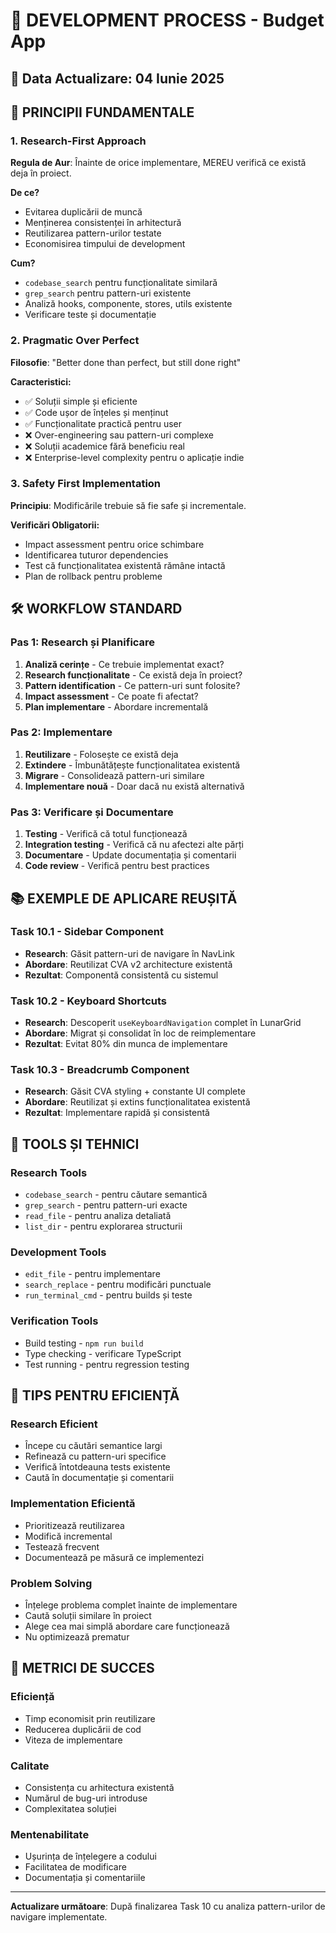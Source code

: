 # 🔧 DEVELOPMENT PROCESS - Budget App

## 📅 Data Actualizare: 04 Iunie 2025

## 🎯 PRINCIPII FUNDAMENTALE

### 1. Research-First Approach
**Regula de Aur**: Înainte de orice implementare, MEREU verifică ce există deja în proiect.

**De ce?**
- Evitarea duplicării de muncă
- Menținerea consistenței în arhitectură
- Reutilizarea pattern-urilor testate
- Economisirea timpului de development

**Cum?**
- `codebase_search` pentru funcționalitate similară
- `grep_search` pentru pattern-uri existente
- Analiză hooks, componente, stores, utils existente
- Verificare teste și documentație

### 2. Pragmatic Over Perfect
**Filosofie**: "Better done than perfect, but still done right"

**Caracteristici:**
- ✅ Soluții simple și eficiente
- ✅ Code ușor de înțeles și menținut
- ✅ Funcționalitate practică pentru user
- ❌ Over-engineering sau pattern-uri complexe
- ❌ Soluții academice fără beneficiu real
- ❌ Enterprise-level complexity pentru o aplicație indie

### 3. Safety First Implementation
**Principiu**: Modificările trebuie să fie safe și incrementale.

**Verificări Obligatorii:**
- Impact assessment pentru orice schimbare
- Identificarea tuturor dependencies
- Test că funcționalitatea existentă rămâne intactă
- Plan de rollback pentru probleme

## 🛠️ WORKFLOW STANDARD

### Pas 1: Research și Planificare
1. **Analiză cerințe** - Ce trebuie implementat exact?
2. **Research funcționalitate** - Ce există deja în proiect?
3. **Pattern identification** - Ce pattern-uri sunt folosite?
4. **Impact assessment** - Ce poate fi afectat?
5. **Plan implementare** - Abordare incrementală

### Pas 2: Implementare
1. **Reutilizare** - Folosește ce există deja
2. **Extindere** - Îmbunătățește funcționalitatea existentă
3. **Migrare** - Consolidează pattern-uri similare
4. **Implementare nouă** - Doar dacă nu există alternativă

### Pas 3: Verificare și Documentare
1. **Testing** - Verifică că totul funcționează
2. **Integration testing** - Verifică că nu afectezi alte părți
3. **Documentare** - Update documentația și comentarii
4. **Code review** - Verifică pentru best practices

## 📚 EXEMPLE DE APLICARE REUȘITĂ

### Task 10.1 - Sidebar Component
- **Research**: Găsit pattern-uri de navigare în NavLink
- **Abordare**: Reutilizat CVA v2 architecture existentă
- **Rezultat**: Componentă consistentă cu sistemul

### Task 10.2 - Keyboard Shortcuts
- **Research**: Descoperit `useKeyboardNavigation` complet în LunarGrid
- **Abordare**: Migrat și consolidat în loc de reimplementare
- **Rezultat**: Evitat 80% din munca de implementare

### Task 10.3 - Breadcrumb Component
- **Research**: Găsit CVA styling + constante UI complete
- **Abordare**: Reutilizat și extins funcționalitatea existentă
- **Rezultat**: Implementare rapidă și consistentă

## 🔧 TOOLS ȘI TEHNICI

### Research Tools
- `codebase_search` - pentru căutare semantică
- `grep_search` - pentru pattern-uri exacte
- `read_file` - pentru analiza detaliată
- `list_dir` - pentru explorarea structurii

### Development Tools
- `edit_file` - pentru implementare
- `search_replace` - pentru modificări punctuale
- `run_terminal_cmd` - pentru builds și teste

### Verification Tools
- Build testing - `npm run build`
- Type checking - verificare TypeScript
- Test running - pentru regression testing

## 🚀 TIPS PENTRU EFICIENȚĂ

### Research Eficient
- Începe cu căutări semantice largi
- Refinează cu pattern-uri specifice
- Verifică întotdeauna tests existente
- Caută în documentație și comentarii

### Implementation Eficientă
- Prioritizează reutilizarea
- Modifică incremental
- Testează frecvent
- Documentează pe măsură ce implementezi

### Problem Solving
- Înțelege problema complet înainte de implementare
- Caută soluții similare în proiect
- Alege cea mai simplă abordare care funcționează
- Nu optimizează prematur

## 🎯 METRICI DE SUCCES

### Eficiență
- Timp economisit prin reutilizare
- Reducerea duplicării de cod
- Viteza de implementare

### Calitate
- Consistența cu arhitectura existentă
- Numărul de bug-uri introduse
- Complexitatea soluției

### Mentenabilitate
- Ușurința de înțelegere a codului
- Facilitatea de modificare
- Documentația și comentariile

---

**Actualizare următoare**: După finalizarea Task 10 cu analiza pattern-urilor de navigare implementate. 